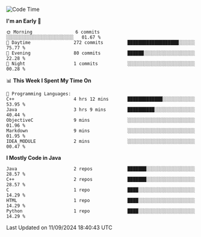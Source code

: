 <!--START_SECTION:waka-->
![Code Time](http://img.shields.io/badge/Code%20Time-7%20hrs%2049%20mins-blue)

**I'm an Early 🐤** 

```text
🌞 Morning                6 commits           ░░░░░░░░░░░░░░░░░░░░░░░░░   01.67 % 
🌆 Daytime                272 commits         ███████████████████░░░░░░   75.77 % 
🌃 Evening                80 commits          ██████░░░░░░░░░░░░░░░░░░░   22.28 % 
🌙 Night                  1 commits           ░░░░░░░░░░░░░░░░░░░░░░░░░   00.28 % 
```


📊 **This Week I Spent My Time On** 

```text
💬 Programming Languages: 
C++                      4 hrs 12 mins       █████████████░░░░░░░░░░░░   53.95 % 
Java                     3 hrs 9 mins        ██████████░░░░░░░░░░░░░░░   40.44 % 
ObjectiveC               9 mins              ░░░░░░░░░░░░░░░░░░░░░░░░░   01.96 % 
Markdown                 9 mins              ░░░░░░░░░░░░░░░░░░░░░░░░░   01.95 % 
IDEA_MODULE              2 mins              ░░░░░░░░░░░░░░░░░░░░░░░░░   00.47 % 
```

**I Mostly Code in Java** 

```text
Java                     2 repos             ███████░░░░░░░░░░░░░░░░░░   28.57 % 
C++                      2 repos             ███████░░░░░░░░░░░░░░░░░░   28.57 % 
C                        1 repo              ████░░░░░░░░░░░░░░░░░░░░░   14.29 % 
HTML                     1 repo              ████░░░░░░░░░░░░░░░░░░░░░   14.29 % 
Python                   1 repo              ████░░░░░░░░░░░░░░░░░░░░░   14.29 % 
```




 Last Updated on 11/09/2024 18:40:43 UTC
<!--END_SECTION:waka-->
